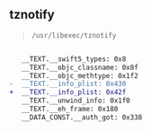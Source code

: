 ## tznotify

> `/usr/libexec/tznotify`

```diff

   __TEXT.__swift5_types: 0x8
   __TEXT.__objc_classname: 0x8f
   __TEXT.__objc_methtype: 0x1f2
-  __TEXT.__info_plist: 0x430
+  __TEXT.__info_plist: 0x42f
   __TEXT.__unwind_info: 0x1f0
   __TEXT.__eh_frame: 0x180
   __DATA_CONST.__auth_got: 0x338

```
